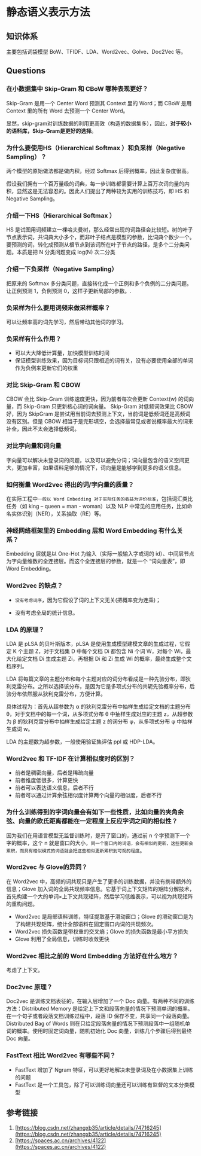 # 静态语义表示方法

## 知识体系

主要包括词袋模型 BoW、TFIDF、LDA、Word2vec、Golve、Doc2Vec 等。


## Questions
### 在小数据集中 Skip-Gram 和 CBoW 哪种表现更好？

Skip-Gram 是用一个 Center Word 预测其 Context 里的 Word；而 CBoW 是用 Context 里的所有 Word 去预测一个 Center Word。

显然，skip-gram对训练数据的利用更高效（构造的数据集多），因此，**对于较小的语料库，Skip-Gram是更好的选择**。

### 为什么要使用HS（Hierarchical Softmax ）和负采样（Negative Sampling）？

两个模型的原始做法都是做内积，经过 Softmax 后得到概率，因此复杂度很高。

假设我们拥有一个百万量级的词典，每一步训练都需要计算上百万次词向量的内积，显然这是无法容忍的。因此人们提出了两种较为实用的训练技巧，即 HS 和 Negative Sampling。

### 介绍一下HS（Hierarchical Softmax ）

HS 是试图用词频建立一棵哈夫曼树，那么经常出现的词路径会比较短。树的叶子节点表示词，共词典大小多个，而非叶子结点是模型的参数，比词典个数少一个。要预测的词，转化成预测从根节点到该词所在叶子节点的路径，是多个二分类问题。本质是把 N 分类问题变成 log(N) 次二分类

### 介绍一下负采样（Negative Sampling）

把原来的 Softmax 多分类问题，直接转化成一个正例和多个负例的二分类问题。让正例预测 1，负例预测 0，这样子更新局部的参数。.

### 负采样为什么要用词频来做采样概率？

可以让频率高的词先学习，然后带动其他词的学习。

### 负采样有什么作用？

- 可以大大降低计算量，加快模型训练时间
- 保证模型训练效果，因为目标词只跟相近的词有关，没有必要使用全部的单词作为负例来更新它们的权重

### 对比 Skip-Gram 和 CBOW

CBOW 会比 Skip-Gram 训练速度更快，因为前者每次会更新 Context(w) 的词向量，而 Skip-Gram 只更新核心词的词向量。
Skip-Gram 对低频词效果比 CBOW 好，因为 SkipGram 是尝试用当前词去预测上下文，当前词是低频词还是高频词没有区别。但是 CBOW 相当于是完形填空，会选择最常见或者说概率最大的词来补全，因此不太会选择低频词。

### 对比字向量和词向量

字向量可以解决未登录词的问题，以及可以避免分词；词向量包含的语义空间更大，更加丰富，如果语料足够的情况下，词向量是能够学到更多的语义信息。

### 如何衡量 Word2vec 得出的词/字向量的质量？

在实际工程中`一般以 Word Embedding 对于实际任务的收益为评价标准`，包括词汇类比任务（如 king – queen = man - woman）以及 NLP 中常见的应用任务，比如命名实体识别（NER），关系抽取（RE）等。

### 神经网络框架里的 Embedding 层和 Word Embedding 有什么关系？

Embedding 层就是以 One-Hot 为输入（实际一般输入字或词的 id）、中间层节点为字向量维数的全连接层。而这个全连接层的参数，就是一个 “词向量表”，即 Word Embedding。

### Word2vec 的缺点？

- `没有考虑词序`，因为它假设了词的上下文无关(把概率变为连乘)；

- 没有考虑全局的统计信息。

### LDA 的原理？

LDA 是 pLSA 的贝叶斯版本，pLSA 是使用生成模型建模文章的生成过程，它假定 K 个主题 Z，对于文档集 D 中每个文档 Di 都包含 Ni 个词 W，对每个 Wi，最大化给定文档 Di 生成主题 Zi，再根据 Di 和 Zi 生成 Wi 的概率，最终生成整个文档序列。

LDA 将每篇文章的主题分布和每个主题对应的词分布看成是一种先验分布，即狄利克雷分布。之所以选择该分布，是因为它是多项式分布的共轭先验概率分布，后验分布依然服从狄利克雷分布，方便计算。

具体过程为：首先从超参数为 α 的狄利克雷分布中抽样生成给定文档的主题分布 θ，对于文档中的每一个词，从多项式分布 θ 中抽样生成对应的主题 z，从超参数为 β 的狄利克雷分布中抽样生成给定主题 z 的词分布 φ，从多项式分布 φ 中抽样生成词 w。

LDA 的主题数为超参数，一般使用验证集评估 ppl 或 HDP-LDA。

### Word2vec 和 TF-IDF 在计算相似度时的区别？

- 前者是稠密向量，后者是稀疏向量
- 前者维度低很多，计算更快
- 前者可以表达语义信息，后者不行
- 前者可以通过计算余弦相似度计算两个向量的相似度，后者不行

### 为什么训练得到的字词向量会有如下一些性质，比如向量的夹角余弦、向量的欧氏距离都能在一定程度上反应字词之间的相似性？

因为我们在用语言模型无监督训练时，是开了窗口的，通过前 n 个字预测下一个字的概率，这个 n 就是窗口的大小，`同一个窗口内的词语，会有相似的更新，这些更新会累积，而具有相似模式的词语就会把这些相似更新累积到可观的程度`。

### Word2vec 与 Glove的异同？

在 Word2vec 中，高频的词共现只是产生了更多的训练数据，并没有携带额外的信息；Glove 加入词的全局共现频率信息。它基于词上下文矩阵的矩阵分解技术，首先构建一个大的单词×上下文共现矩阵，然后学习低维表示，可以视为共现矩阵的重构问题。

- Word2vec 是局部语料训练，特征提取基于滑动窗口；Glove 的滑动窗口是为了构建共现矩阵，统计全部语料在固定窗口内词的共现频次。
- Word2vec 损失函数是带权重的交叉熵；Glove 的损失函数是最小平方损失
- Glove 利用了全局信息，训练时收敛更快

### Word2vec 相比之前的 Word Embedding 方法好在什么地方？

考虑了上下文。

### Doc2vec 原理？

Doc2vec 是训练文档表征的，在输入层增加了一个 Doc 向量。有两种不同的训练方法：Distributed Memory  是给定上下文和段落向量的情况下预测单词的概率。在一个句子或者段落文档训练过程中，段落 ID 保存不变，共享同一个段落向量。Distributed Bag of Words 则在只给定段落向量的情况下预测段落中一组随机单词的概率。使用时固定词向量，随机初始化 Doc 向量，训练几个步骤后得到最终 Doc 向量。

### FastText 相比 Word2vec 有哪些不同？

- FastText 增加了 Ngram 特征，可以更好地解决未登录词及在小数据集上训练的问题
- FastText 是一个工具包，除了可以训练词向量还可以训练有监督的文本分类模型

## 参考链接

1. [https://blog.csdn.net/zhangxb35/article/details/74716245](https://blog.csdn.net/zhangxb35/article/details/74716245)
2. [https://spaces.ac.cn/archives/4122](https://spaces.ac.cn/archives/4122)

